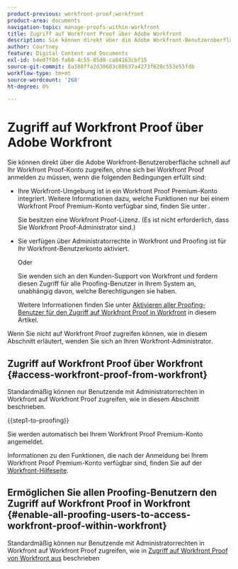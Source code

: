```yaml
---
product-previous: workfront-proof;workfront
product-area: documents
navigation-topic: manage-proofs-within-workfront
title: Zugriff auf Workfront Proof über Adobe Workfront
description: Sie können direkt über die Adobe Workfront-Benutzeroberfläche schnell auf Ihr Workfront Proof-Konto zugreifen, ohne sich bei Workfront Proof anzumelden.
author: Courtney
feature: Digital Content and Documents
exl-id: b4e07f8d-fa68-4c55-85d0-ca84163cbf15
source-git-commit: 8a388ffa2d30683c08637a4273f628c553e55fdb
workflow-type: tm+mt
source-wordcount: '260'
ht-degree: 0%

---
```


# Zugriff auf Workfront Proof über Adobe Workfront

Sie können direkt über die Adobe Workfront-Benutzeroberfläche schnell auf Ihr Workfront Proof-Konto zugreifen, ohne sich bei Workfront Proof anmelden zu müssen, wenn die folgenden Bedingungen erfüllt sind:

* Ihre Workfront-Umgebung ist in ein Workfront Proof Premium-Konto integriert. Weitere Informationen dazu, welche Funktionen nur bei einem Workfront Proof Premium-Konto verfügbar sind, finden Sie unter .

  Sie besitzen eine Workfront Proof-Lizenz. (Es ist nicht erforderlich, dass Sie Workfront Proof-Administrator sind.)

* Sie verfügen über Administratorrechte in Workfront und Proofing ist für Ihr Workfront-Benutzerkonto aktiviert.

  Oder

  Sie wenden sich an den Kunden-Support von Workfront und fordern diesen Zugriff für alle Proofing-Benutzer in Ihrem System an, unabhängig davon, welche Berechtigungen sie haben.

  Weitere Informationen finden Sie unter [Aktivieren aller Proofing-Benutzer für den Zugriff auf Workfront Proof in Workfront](#enable-all-proofing-users-to-access-workfront-proof-within-workfront) in diesem Artikel.

Wenn Sie nicht auf Workfront Proof zugreifen können, wie in diesem Abschnitt erläutert, wenden Sie sich an Ihren Workfront-Administrator.

## Zugriff auf Workfront Proof über Workfront {#access-workfront-proof-from-workfront}

Standardmäßig können nur Benutzende mit Administratorrechten in Workfront auf Workfront Proof zugreifen, wie in diesem Abschnitt beschrieben.

{{step1-to-proofing}}

Sie werden automatisch bei Ihrem Workfront Proof Premium-Konto angemeldet.

Informationen zu den Funktionen, die nach der Anmeldung bei Ihrem Workfront Proof Premium-Konto verfügbar sind, finden Sie auf der [Workfront-Hilfeseite](https://support.workfront.com).

## Ermöglichen Sie allen Proofing-Benutzern den Zugriff auf Workfront Proof in Workfront {#enable-all-proofing-users-to-access-workfront-proof-within-workfront}

Standardmäßig können nur Benutzende mit Administratorrechten in Workfront auf Workfront Proof zugreifen, wie in [Zugriff auf Workfront Proof von Workfront aus](#access-workfront-proof-from-workfront) beschrieben
